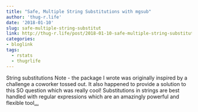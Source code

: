 ```yaml
---
title: "Safe, Multiple String Substitutions with mgsub"
author: 'thug-r.life'
date: '2018-01-10'
slug: safe-multiple-string-substitut
link: http://thug-r.life/post/2018-01-10-safe-multiple-string-substitutions/
categories:
- bloglink
tags:
  - rstats
  - thugrlife
---
```


String substitutions Note - the package I wrote was originally inspired by a challenge a coworker tossed out. It also happened to provide a solution to this SO question which was really cool! Substitutions in strings are best handled with regular expressions which are an amazingly powerful and flexible tool[... <i class="fas fa-external-link-alt"></i>](http://thug-r.life/post/2018-01-10-safe-multiple-string-substitutions/)

